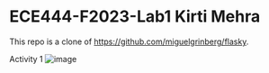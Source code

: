 # ECE444-F2023-Lab1 Kirti Mehra
This repo is a clone of https://github.com/miguelgrinberg/flasky.


Activity 1
![image](https://github.com/kxrtx/ECE444-F2023-Lab1/assets/90280208/30d8688c-6688-45de-abd8-674e9574fee0)



